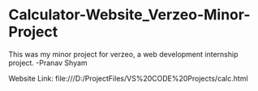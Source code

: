 # Calculator-Website_Verzeo-Minor-Project

This was my minor project for verzeo, a web development internship project.
-Pranav Shyam

Website Link: file:///D:/ProjectFiles/VS%20CODE%20Projects/calc.html
